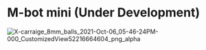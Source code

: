 # M-bot mini (Under Development)
![X-carraige_8mm_balls_2021-Oct-06_05-46-24PM-000_CustomizedView52216664604_png_alpha](https://user-images.githubusercontent.com/92049824/136258869-22cb2eaf-cc29-467d-a50f-8e5402f1c254.png)

